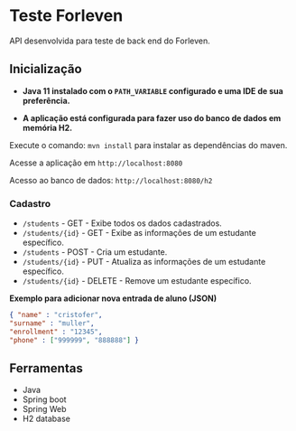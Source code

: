 # Teste Forleven

API desenvolvida para teste de back end do Forleven.

## Inicialização
- **Java 11 instalado com o `PATH_VARIABLE` configurado e uma IDE de sua preferência.**

- **A aplicação está configurada para fazer uso do banco de dados em memória H2.**

Execute o comando: `mvn install` para instalar as dependências do maven.

Acesse a aplicação em `http://localhost:8080`

Acesso ao banco de dados: `http://localhost:8080/h2`

### Cadastro

- `/students` - GET - Exibe todos os dados cadastrados.
- `/students/{id}` - GET - Exibe as informações de um estudante específico.
- `/students` - POST - Cria um estudante.
- `/students/{id}` - PUT - Atualiza as informações de um estudante específico.
- `/students/{id}` - DELETE - Remove um estudante específico.

**Exemplo para adicionar nova entrada de aluno (JSON)**
```json
{ "name" : "cristofer",
"surname" : "muller",
"enrollment" : "12345",
"phone" : ["999999", "888888"] }
```

## Ferramentas

- Java
- Spring boot
- Spring Web   
- H2 database
